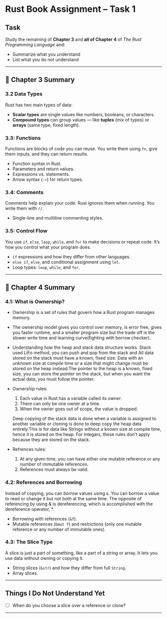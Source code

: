 # Rust Book Assignment – Task 1

## Task

Study the remaining of **Chapter 3** and **all of Chapter 4** of _The Rust Programming Language_ and:

- Summarize what you understand
- List what you do not understand

---

## 📖 Chapter 3 Summary

### 3.2 Data Types

Rust has two main types of data:

- **Scalar types** are single values like numbers, booleans, or characters.
- **Compound types** can group values — like **tuples** (mix of types) or **arrays** (same type, fixed length).

### 3.3: Functions

Functions are blocks of code you can reuse. You write them using `fn`, give them inputs, and they can return results.

- Function syntax in Rust.
- Parameters and return values.
- Expressions vs. statements.
- Arrow syntax (`->`) for return types.

### 3.4: Comments

Comments help explain your code. Rust ignores them when running. You write them with `//`.

- Single-line and multiline commenting styles.

### 3.5: Control Flow

You use `if`, `else`, `loop`, `while`, and `for` to make decisions or repeat code. It’s how you control what your program does.

- `if` expressions and how they differ from other languages.
- `else if`, `else`, and conditional assignment using `let`.
- Loop types: `loop`, `while`, and `for`.

---

## 📖 Chapter 4 Summary

### 4.1: What is Ownership?

- Ownership is a set of rules that govern how a Rust program manages memory.
- The ownership model gives you control over memory, is error free, gives you faster runtime, and a smaller program size but the trade off is the slower write time and learning curve(fighting with borrow checker).
- Understanding how the heap and stack data structure works. Stack used LiFo method, you can push and pop from the stack and All data stored on the stack must have a known, fixed size. Data with an unknown size at compile time or a size that might change must be stored on the heap instead.The pointer to the heap is a known, fixed size, you can store the pointer on the stack, but when you want the actual data, you must follow the pointer.
- Ownership rules:

  1. Each value in Rust has a variable called its _owner_.
  2. There can only be one owner at a time.
  3. When the owner goes out of scope, the value is dropped.

  Deep copying of the stack data is done when a variable is assigned to another variable or cloning is done to deep copy the heap data entirely.This is for data like Strings without a known size at compile time, hence it is stored on the heap. For integars, these rules don't apply because they are stored on the stack.

- Refrences rules:
  1. At any given time, you can have either one mutable reference or any number of immutable references.
  2. References must always be valid.

### 4.2: References and Borrowing

Instead of copying, you can _borrow_ values using `&`. You can borrow a value to read or change it but not both at the same time.
The opposite of referencing by using & is dereferencing, which is accomplished with the dereference operator, \*.

- Borrowing with references (`&T`).
- Mutable references (`&mut T`) and restrictions (only one mutable reference or any number of immutable ones).

### 4.3: The Slice Type

A slice is just a part of something, like a part of a string or array. It lets you use data without owning or copying it.

- String slices (`&str`) and how they differ from full `String`.
- Array slices.

---

## Things I Do Not Understand Yet

- [ ] When do you choose a slice over a reference or clone?

---


